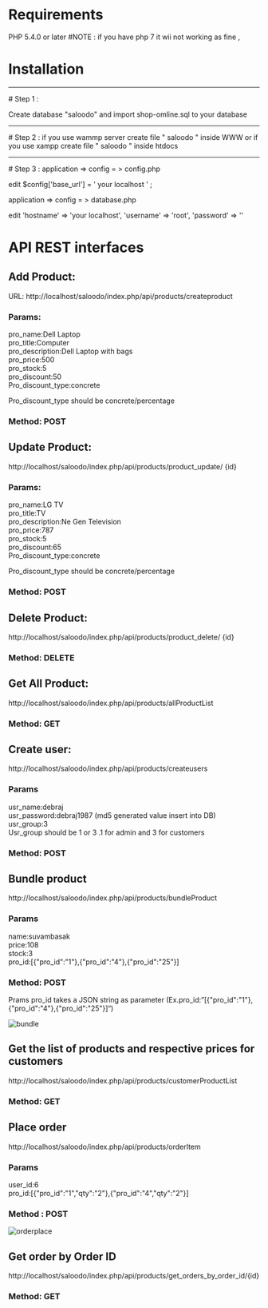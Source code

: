 # Requirements
PHP 5.4.0 or later
#NOTE : if you have php 7 it wii not working as fine  ,
# Installation
<hr>
# Step 1 :

Create database "saloodo" and  import shop-omline.sql to your database
<hr>
# Step 2 :
if you use wammp server create file " saloodo "  inside WWW 
or if you use xampp create file " saloodo " inside htdocs 
<hr>
# Step 3 :
application => config = > config.php

edit  $config['base_url'] = ' your localhost ' ;

application => config = > database.php

edit          'hostname' => 'your localhost',
              'username' => 'root',
	'password' => ''

# API REST interfaces

## Add Product:
URL: http://localhost/saloodo/index.php/api/products/createproduct
### Params:
pro_name:Dell Laptop <br />
pro_title:Computer  <br />
pro_description:Dell Laptop with bags <br />
pro_price:500 <br />
pro_stock:5 <br />
pro_discount:50 <br />
Pro_discount_type:concrete <br />

Pro_discount_type should be concrete/percentage <br />
### Method: POST

## Update Product: 
http://localhost/saloodo/index.php/api/products/product_update/ {id}

### Params:
pro_name:LG TV <br />
pro_title:TV <br />
pro_description:Ne Gen Television <br />
pro_price:787 <br />
pro_stock:5 <br />
pro_discount:65 <br />
Pro_discount_type:concrete <br />

Pro_discount_type should be concrete/percentage
### Method: POST

## Delete Product: 
http://localhost/saloodo/index.php/api/products/product_delete/ {id}

### Method: DELETE


## Get All Product:
http://localhost/saloodo/index.php/api/products/allProductList

### Method: GET

## Create user:
http://localhost/saloodo/index.php/api/products/createusers

### Params
usr_name:debraj <br />
usr_password:debraj1987 (md5 generated value insert into DB) <br />
usr_group:3 <br />
Usr_group should be 1 or 3 .1 for admin and 3 for customers <br />
### Method: POST

## Bundle product
http://localhost/saloodo/index.php/api/products/bundleProduct

### Params
name:suvambasak <br />
price:108 <br />
stock:3 <br />
pro_id:[{"pro_id":"1"},{"pro_id":"4"},{"pro_id":"25"}] <br />

### Method: POST
Prams pro_id takes a JSON string as parameter (Ex.pro_id:”[{"pro_id":"1"},{"pro_id":"4"},{"pro_id":"25"}]“)

![bundle](https://user-images.githubusercontent.com/34945950/50458189-4edf4200-0987-11e9-971e-23411091a71b.JPG)

## Get the list of products and respective prices for customers

http://localhost/saloodo/index.php/api/products/customerProductList

### Method: GET

## Place order

http://localhost/saloodo/index.php/api/products/orderItem

### Params
user_id:6 <br />
pro_id:[{"pro_id":"1","qty":"2"},{"pro_id":"4","qty":"2"}] <br />
### Method : POST
![orderplace](https://user-images.githubusercontent.com/34945950/50458318-3ae81000-0988-11e9-80d9-3f0c9cbcdd52.JPG)


## Get order by Order ID

http://localhost/saloodo/index.php/api/products/get_orders_by_order_id/{id}

### Method: GET




